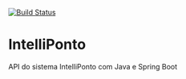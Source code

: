 [![Build Status](https://travis-ci.org/D-Klotz/intelli-ponto-api.svg?branch=master)](https://travis-ci.org/D-Klotz/intelli-ponto-api)

# IntelliPonto
API do sistema IntelliPonto com Java e Spring Boot
